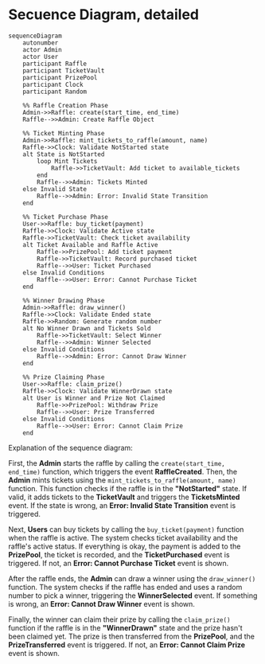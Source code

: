 # Secuence Diagram, detailed

```mermaid
sequenceDiagram
    autonumber
    actor Admin
    actor User
    participant Raffle
    participant TicketVault
    participant PrizePool
    participant Clock
    participant Random

    %% Raffle Creation Phase
    Admin->>Raffle: create(start_time, end_time)
    Raffle-->>Admin: Create Raffle Object
    
    %% Ticket Minting Phase
    Admin->>Raffle: mint_tickets_to_raffle(amount, name)
    Raffle->>Clock: Validate NotStarted state
    alt State is NotStarted
        loop Mint Tickets
            Raffle->>TicketVault: Add ticket to available_tickets
        end
        Raffle-->>Admin: Tickets Minted
    else Invalid State
        Raffle-->>Admin: Error: Invalid State Transition
    end

    %% Ticket Purchase Phase
    User->>Raffle: buy_ticket(payment)
    Raffle->>Clock: Validate Active state
    Raffle->>TicketVault: Check ticket availability
    alt Ticket Available and Raffle Active
        Raffle->>PrizePool: Add ticket payment
        Raffle->>TicketVault: Record purchased ticket
        Raffle-->>User: Ticket Purchased
    else Invalid Conditions
        Raffle-->>User: Error: Cannot Purchase Ticket
    end

    %% Winner Drawing Phase
    Admin->>Raffle: draw_winner()
    Raffle->>Clock: Validate Ended state
    Raffle->>Random: Generate random number
    alt No Winner Drawn and Tickets Sold
        Raffle->>TicketVault: Select Winner
        Raffle-->>Admin: Winner Selected
    else Invalid Conditions
        Raffle-->>Admin: Error: Cannot Draw Winner
    end

    %% Prize Claiming Phase
    User->>Raffle: claim_prize()
    Raffle->>Clock: Validate WinnerDrawn state
    alt User is Winner and Prize Not Claimed
        Raffle->>PrizePool: Withdraw Prize
        Raffle-->>User: Prize Transferred
    else Invalid Conditions
        Raffle-->>User: Error: Cannot Claim Prize
    end
```

Explanation of the sequence diagram:

First, the **Admin** starts the raffle by calling the `create(start_time, end_time)` function, which triggers the event **RaffleCreated**. Then, the **Admin** mints tickets using the `mint_tickets_to_raffle(amount, name)` function. This function checks if the raffle is in the **"NotStarted"** state. If valid, it adds tickets to the **TicketVault** and triggers the **TicketsMinted** event. If the state is wrong, an **Error: Invalid State Transition** event is triggered.

Next, **Users** can buy tickets by calling the `buy_ticket(payment)` function when the raffle is active. The system checks ticket availability and the raffle's active status. If everything is okay, the payment is added to the **PrizePool**, the ticket is recorded, and the **TicketPurchased** event is triggered. If not, an **Error: Cannot Purchase Ticket** event is shown.

After the raffle ends, the **Admin** can draw a winner using the `draw_winner()` function. The system checks if the raffle has ended and uses a random number to pick a winner, triggering the **WinnerSelected** event. If something is wrong, an **Error: Cannot Draw Winner** event is shown.

Finally, the winner can claim their prize by calling the `claim_prize()` function if the raffle is in the **"WinnerDrawn"** state and the prize hasn't been claimed yet. The prize is then transferred from the **PrizePool**, and the **PrizeTransferred** event is triggered. If not, an **Error: Cannot Claim Prize** event is shown.
